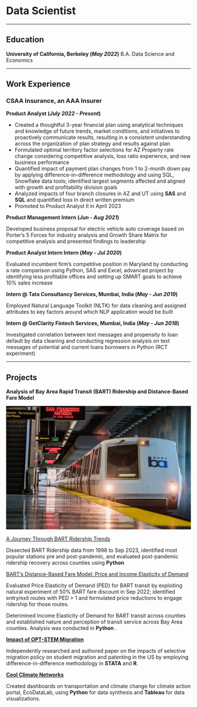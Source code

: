 # Data Scientist

* * * *

## Education
**University of California, Berkeley (_May 2022_)**
B.A. Data Science and Economics

* * * *

## Work Experience
### CSAA Insurance, an AAA Insurer
**Product Analyst (_July 2022 - Present_)**
- Created a thoughtful 3-year financial plan using analytical techniques and knowledge of future trends, market conditions, and initiatives to proactively communicate results, resulting in a consistent understanding across the organization of plan strategy and results against plan
- Formulated optimal territory factor selections for AZ Property rate change considering competitive analysis, loss ratio experience, and new business performance
- Quantified impact of payment plan changes from 1 to 2-month down pay by applying difference-in-difference methodology and using SQL, Snowflake data tools; identified largest segments affected and aligned with growth and profitability division goals
- Analyzed impacts of four branch closures in AZ and UT using **SAS** and **SQL** and quantified loss in direct written premium
- Promoted to Product Analyst II in April 2023

**Product Management Intern (_Jun - Aug 2021_)**

Developed business proposal for electric vehicle auto coverage based on Porter’s 5 Forces for industry analysis and Growth Share Matrix for competitive analysis and presented findings to leadership

**Product Analyst Intern Intern (_May - Jul 2020_)**

Evaluated incumbent firm’s competitive position in Maryland by conducting a rate comparison using Python, SAS and Excel; advanced project by identifying less profitable offices and setting up SMART goals to achieve 10% sales increase

**Intern @ Tata Consultancy Services, Mumbai, India (_May - Jun 2019_)**

Employed Natural Language Toolkit (NLTK) for data cleaning and assigned attributes to key factors around which NLP application would be built

**Intern @ GetClarity Fintech Services, Mumbai, India (_May - Jun 2018_)**

Investigated correlation between text messages and propensity to loan default by data cleaning and conducting regression analysis on text messages of potential and current loans borrowers in Python (RCT experiment)

* * * *

## Projects
**Analysis of Bay Area Rapid Transit (BART) Ridership and Distance-Based Fare Model**

![I](/assets/bart_image.jpeg)

[A Journey Through BART Ridership Trends](https://medium.com/@atmikapai/a-journey-through-bart-ridership-trends-5cfdd0819c0c)

Dissected BART Ridership data from 1998 to Sep 2023, identified most popular stations pre and post-pandemic, and evaluated post-pandemic ridership recovery across counties using **Python**

[BART’s Distance-Based Fare Model: Price and Income Elasticity of Demand](https://medium.com/@atmikapai/understanding-barts-distance-based-fare-model-d78751ca8454)

Evaluated Price Elasticity of Demand (PED) for BART transit by exploiting natural experiment of 50% BART fare discount in Sep 2022; identified entry/exit routes with PED > 1 and formulated price reductions to engage ridership for those routes.

Deterimined Income Elasticity of Demand for BART transit across counties and established nature and perception of transit service across Bay Area counties. Analysis was conducted in **Python** .

**[Impact of OPT-STEM Migration](https://drive.google.com/file/d/118bfGKnELZRF4oGHpZtPU3rMLqZk8e_d/view)**

Independently researched and authored paper on the impacts of selective migration policy on student migration and patenting in the US by employing difference-in-difference methodology in **STATA** and **R**.

 **[Cool Climate Networks](https://coolclimate.berkeley.edu/)**

Created dashboards on transportation and climate change for climate action portal, EcoDataLab, using **Python** for data synthesis and **Tableau** for data visualizations.







